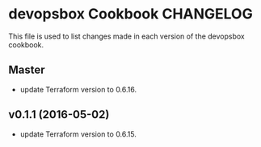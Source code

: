 # devopsbox Cookbook CHANGELOG

This file is used to list changes made in each version of the devopsbox cookbook.

## Master

 * update Terraform version to 0.6.16.

## v0.1.1 (2016-05-02)

 * update Terraform version to 0.6.15.
